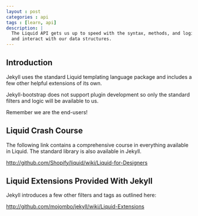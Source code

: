 ```yaml
---
layout : post
categories : api
tags : [learn, api]
description: |
  The Liquid API gets us up to speed with the syntax, methods, and logic needed to build templates
  and interact with our data structures.
---
```


## Introduction

Jekyll uses the standard Liquid templating language package and includes a few other helpful extensions of its own.

Jekyll-bootstrap does not support plugin development so only the standard filters and logic will be available to us.

Remember we are the end-users!

## Liquid Crash Course

The following link contains a comprehensive course in everything available in Liquid.
The standard library is also available in Jekyll.

<http://github.com/Shopify/liquid/wiki/Liquid-for-Designers>

## Liquid Extensions Provided With Jekyll

Jekyll introduces a few other filters and tags as outlined here:

<http://github.com/mojombo/jekyll/wiki/Liquid-Extensions>
